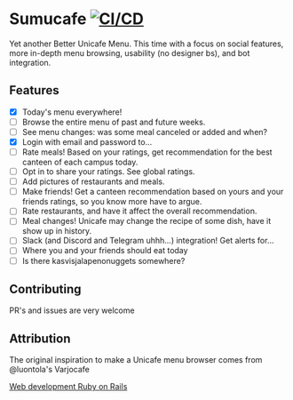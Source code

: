 # Sumucafe [![CI/CD](https://github.com/Veikkosuhonen/sumucafe/actions/workflows/production.yml/badge.svg)](https://github.com/Veikkosuhonen/sumucafe/actions/workflows/production.yml)

Yet another Better Unicafe Menu. This time with a focus on social features, more in-depth menu browsing, usability (no designer bs), and bot integration.

## Features

- [x] Today's menu everywhere!
- [ ] Browse the entire menu of past and future weeks.
- [ ] See menu changes: was some meal canceled or added and when?
- [x] Login with email and password to...
- [ ] Rate meals! Based on your ratings, get recommendation for the best canteen of each campus today.
- [ ] Opt in to share your ratings. See global ratings.
- [ ] Add pictures of restaurants and meals.
- [ ] Make friends! Get a canteen recommendation based on yours and your friends ratings, so you know more have to argue.
- [ ] Rate restaurants, and have it affect the overall recommendation.
- [ ] Meal changes! Unicafe may change the recipe of some dish, have it show up in history.
- [ ] Slack (and Discord and Telegram uhhh...) integration! Get alerts for...
- [ ] Where you and your friends should eat today
- [ ] Is there kasvisjalapenonuggets somewhere?

## Contributing

PR's and issues are very welcome

## Attribution

The original inspiration to make a Unicafe menu browser comes from @luontola's Varjocafe

[Web development Ruby on Rails](https://github.com/mluukkai/WebPalvelinohjelmointi2023)
